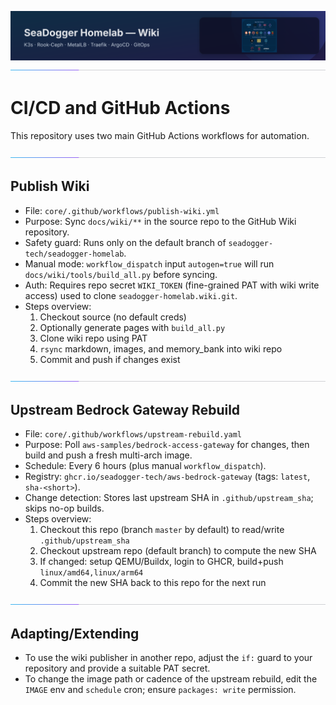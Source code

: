 ![wiki-banner.svg](images/wiki-banner.svg)
![accent-divider](images/accent-divider.svg)
# CI/CD and GitHub Actions

This repository uses two main GitHub Actions workflows for automation.

![accent-divider](images/accent-divider.svg)
## Publish Wiki
- File: `core/.github/workflows/publish-wiki.yml`
- Purpose: Sync `docs/wiki/**` in the source repo to the GitHub Wiki repository.
- Safety guard: Runs only on the default branch of `seadogger-tech/seadogger-homelab`.
- Manual mode: `workflow_dispatch` input `autogen=true` will run `docs/wiki/tools/build_all.py` before syncing.
- Auth: Requires repo secret `WIKI_TOKEN` (fine-grained PAT with wiki write access) used to clone `seadogger-homelab.wiki.git`.
- Steps overview:
  1. Checkout source (no default creds)
  2. Optionally generate pages with `build_all.py`
  3. Clone wiki repo using PAT
  4. `rsync` markdown, images, and memory_bank into wiki repo
  5. Commit and push if changes exist

![accent-divider](images/accent-divider.svg)
## Upstream Bedrock Gateway Rebuild
- File: `core/.github/workflows/upstream-rebuild.yaml`
- Purpose: Poll `aws-samples/bedrock-access-gateway` for changes, then build and push a fresh multi-arch image.
- Schedule: Every 6 hours (plus manual `workflow_dispatch`).
- Registry: `ghcr.io/seadogger-tech/aws-bedrock-gateway` (tags: `latest`, `sha-<short>`).
- Change detection: Stores last upstream SHA in `.github/upstream_sha`; skips no-op builds.
- Steps overview:
  1. Checkout this repo (branch `master` by default) to read/write `.github/upstream_sha`
  2. Checkout upstream repo (default branch) to compute the new SHA
  3. If changed: setup QEMU/Buildx, login to GHCR, build+push `linux/amd64,linux/arm64`
  4. Commit the new SHA back to this repo for the next run

![accent-divider](images/accent-divider.svg)
## Adapting/Extending
- To use the wiki publisher in another repo, adjust the `if:` guard to your repository and provide a suitable PAT secret.
- To change the image path or cadence of the upstream rebuild, edit the `IMAGE` env and `schedule` cron; ensure `packages: write` permission.

